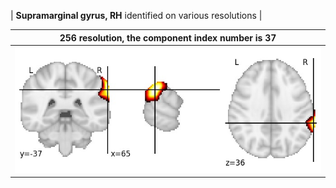 


| **Supramarginal gyrus, RH** identified on various resolutions |

| 256 resolution, the component index number is 37|  
|:---:|  
| ![Component 256](../256/final/37.jpg "From component 256: Supramarginal gyrus, RH") |